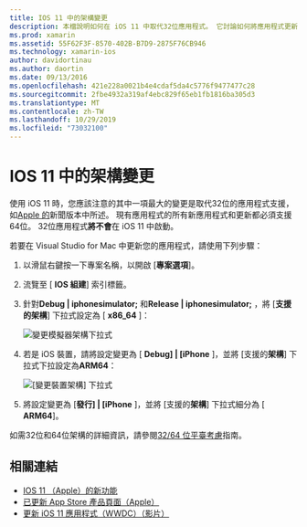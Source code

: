 ```yaml
---
title: IOS 11 中的架構變更
description: 本檔說明如何在 iOS 11 中取代32位應用程式。 它討論如何將應用程式更新成以64位架構為目標。
ms.prod: xamarin
ms.assetid: 55F62F3F-8570-402B-B7D9-2875F76CB946
ms.technology: xamarin-ios
author: davidortinau
ms.author: daortin
ms.date: 09/13/2016
ms.openlocfilehash: 421e228a0021b4e4cdaf5da4c5776f9477477c28
ms.sourcegitcommit: 2fbe4932a319af4ebc829f65eb1fb1816ba305d3
ms.translationtype: MT
ms.contentlocale: zh-TW
ms.lasthandoff: 10/29/2019
ms.locfileid: "73032100"
---
```

# <a name="architecture-changes-in-ios-11"></a>IOS 11 中的架構變更

使用 iOS 11 時，您應該注意的其中一項最大的變更是取代32位的應用程式支援，如[Apple 的](https://developer.apple.com/news/?id=06282017b)新聞版本中所述。 現有應用程式的所有新應用程式和更新都必須支援64位。 32位應用程式**將不會**在 iOS 11 中啟動。

若要在 Visual Studio for Mac 中更新您的應用程式，請使用下列步驟：

1. 以滑鼠右鍵按一下專案名稱，以開啟 [**專案選項**]。
2. 流覽至 [ **IOS 組建**] 索引標籤。
3. 針對**Debug | iphonesimulator;** 和**Release | iphonesimulator;** ，將 [**支援的架構**] 下拉式設定為 [ **x86_64** ]：

    ![變更模擬器架構下拉式](architecture-changes-images/image1.png)

4. 若是 iOS 裝置，請將設定變更為 [ **Debug] | [iPhone** ]，並將 [支援的**架構**] 下拉式下拉設定為**ARM64**：

    ![[變更裝置架構] 下拉式](architecture-changes-images/image2.png)

5. 將設定變更為 [**發行] | [iPhone** ]，並將 [支援的**架構**] 下拉式細分為 [ **ARM64**]。

如需32位和64位架構的詳細資訊，請參閱[32/64 位平臺考慮](~/cross-platform/macios/32-and-64/index.md#ios)指南。

## <a name="related-links"></a>相關連結

- [IOS 11 （Apple）的新功能](https://developer.apple.com/ios/)
- [已更新 App Store 產品頁面（Apple）](https://developer.apple.com/app-store/product-page/)
- [更新 iOS 11 應用程式（WWDC）（影片）](https://developer.apple.com/videos/play/wwdc2017/204/)

